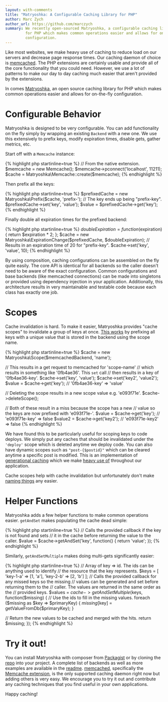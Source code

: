 ```yaml
---
layout: with-comments
title: "Matryoshka: A Configurable Caching Library for PHP"
author: Marc Zych
author_url: https://github.com/marczych
summary: We recently open-sourced Matryoshka, a configurable caching library
         for PHP which makes common operations easier and allows for on-the-fly
         configuration.
---
```


Like most websites, we make heavy use of caching to reduce load on our servers and decrease page response times.
Our caching daemon of choice is [memcached].
The PHP extensions are certainly usable and provide all of the core functionality that you could need.
However, we use a lot of patterns to make our day to day caching much easier that aren't provided by the extensions.

In comes [Matryoshka], an open source caching library for PHP which makes common operations easier and allows for on-the-fly configuration.

# Configurable Behavior

Matryoshka is designed to be very configurable.
You can add functionality on the fly simply by wrapping an existing `Backend` with a new one.
We use this extensively to prefix keys, modify expiration times, disable gets, gather metrics, etc.

Start off with a `Memcache` instance:

{% highlight php startinline=true %}
// From the native extension.
$memcache = new Memcache();
$memcache->pconnect('localhost', 11211);
$cache = Matryoshka\Memcache::create($memcache);
{% endhighlight %}

Then prefix all the keys:

{% highlight php startinline=true %}
$prefixedCache = new Matryoshka\Prefix($cache, 'prefix-');
// The key ends up being "prefix-key".
$prefixedCache->set('key', 'value');
$value = $prefixedCache->get('key');
{% endhighlight %}

Finally double all expiration times for the prefixed backend:

{% highlight php startinline=true %}
$doubleExpiration = function($expiration) {
   return $expiration * 2;
};
$cache = new Matryoshka\ExpirationChange($prefixedCache,
 $doubleExpiration);
// Results in an expiration time of 20 for "prefix-key".
$cache->set('key', 'value', 10);
{% endhighlight %}

By using composition, caching configurations can be assembled on the fly quite easily.
The core API is identical for all backends so the caller doesn't need to be aware of the exact configuration.
Common configurations and base backends (like memcached connections) can be made into singletons or provided using dependency injection in your application.
Additionally, this architecture results in very maintainable and testable code because each class has exactly one job.

# Scopes

Cache invalidation is hard.
To make it easier, Matryoshka provides "cache scopes" to invalidate a group of keys at once.
[This works][Scope.php] by prefixing all keys with a unique value that is stored in the backend using the scope name.

{% highlight php startinline=true %}
$cache = new Matryoshka\Scope($memcachedBackend, 'name');

// This results in a get request to memcached for 'scope-name'
// which results in something like '0fb4ae36'. This `set` call
// then results in a key of '0fb4ae36-key'.
$cache->set('key', 'value');
$cache->set('key2', 'value2');
$value = $cache->get('key'); // '0fb4ae36-key' => 'value'

// Deleting the scope results in a new scope value e.g. 'e093f71e'.
$cache->deleteScope();

// Both of these result in a miss because the scope has a new
// value so the keys are now prefixed with 'e093f71e-'.
$value = $cache->get('key'); // 'e093f71e-key' => false
$value2 = $cache->get('key2'); // 'e093f71e-key2' => false
{% endhighlight %}

We have found this to be particularly useful for scoping keys to code deploys.
We simply put any caches that should be invalidated under the `'deploy'` scope which is deleted anytime we deploy code.
You can also have dynamic scopes such as `"post-{$postid}"` which can be cleared anytime a specific post is modified.
This is an implementation of [generational caching] which we make [heavy use of][caching thesis] throughout our application.

Cache scopes help with cache invalidation but unfortunately don't make [naming things] any easier.

# Helper Functions

Matryoshka adds a few helper functions to make common operations easier.
`getAndSet` makes populating the cache dead simple:

{% highlight php startinline=true %}
// Calls the provided callback if the key is not found and sets
// it in the cache before returning the value to the caller.
$value = $cache->getAndSet('key', function() {
   return 'value';
});
{% endhighlight %}

Similarly, `getAndSetMultiple` makes doing multi-gets significantly easier:

{% highlight php startinline=true %}
// Array of key => id. The ids can be anything used to identify
// the resource that the key represents.
$keys = [
   'key-1-a' => [1, 'a'],
   'key-2-b' => [2, 'b']
];
// Calls the provided callback for any missed keys so the missing
// values can be generated and set before returning them to the
// caller. The values are returned in the same order as the
// provided keys.
$values = $cache->getAndSetMultiple($keys, function($missing) {
   // Use the ids to fill in the missing values.
   foreach ($missing as $key => $primaryKey) {
      $missing[$key] = getValueFromDb($primaryKey);
   }

   // Return the new values to be cached and merged with the hits.
   return $missing;
});
{% endhighlight %}

# Try it out!

You can install Matryoshka with composer from [Packagist] or by cloning the [repo][Matryoshka] into your project.
A complete list of backends as well as more examples are available in the [readme].
[memcached], specifically the [Memcache extension], is the only supported caching daemon right now but adding others is very easy.
We encourage you to try it out and contribute any caching techniques that you find useful in your own applications.

Happy caching!

[memcached]: http://memcached.org/
[Matryoshka]: https://github.com/iFixit/Matryoshka
[readme]: https://github.com/iFixit/Matryoshka#readme
[Scope.php]: https://github.com/iFixit/Matryoshka/blob/master/library/iFixit/Matryoshka/Scope.php
[naming things]: http://martinfowler.com/bliki/TwoHardThings.html
[Packagist]: https://packagist.org/packages/ifixit/matryoshka
[Memcache extension]: http://php.net/manual/en/book.memcache.php
[generational caching]: https://signalvnoise.com/posts/3113-how-key-based-cache-expiration-works
[caching thesis]: http://digitalcommons.calpoly.edu/theses/1002/
